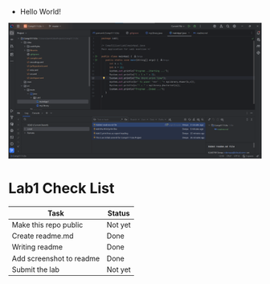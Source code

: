 - Hello World!

![img.png](../../../../lab1_image_of_IntelliJ.png)

# Lab1 Check List
| Task                     | Status  |
|--------------------------|---------|
| Make this repo public    | Not yet |
| Create readme.md         | Done    |
| Writing readme           | Done    |
| Add screenshot to readme | Done    |
| Submit the lab           | Not yet |
